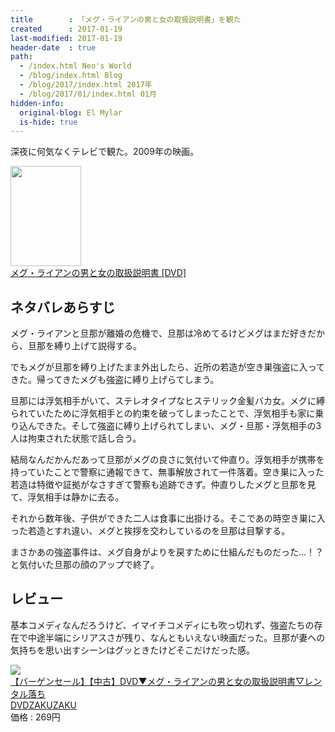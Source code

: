 ```yaml
---
title        : 「メグ・ライアンの男と女の取扱説明書」を観た
created      : 2017-01-19
last-modified: 2017-01-19
header-date  : true
path:
  - /index.html Neo's World
  - /blog/index.html Blog
  - /blog/2017/index.html 2017年
  - /blog/2017/01/index.html 01月
hidden-info:
  original-blog: El Mylar
  is-hide: true
---
```


深夜に何気なくテレビで観た。2009年の映画。

<div class="ad-amazon">
  <div class="ad-amazon-image">
    <a href="https://www.amazon.co.jp/dp/B003617JJ0?tag=neos21-22&amp;linkCode=osi&amp;th=1&amp;psc=1">
      <img src="https://m.media-amazon.com/images/I/51GskzRNRcL._SL160_.jpg" width="113" height="160">
    </a>
  </div>
  <div class="ad-amazon-info">
    <div class="ad-amazon-title">
      <a href="https://www.amazon.co.jp/dp/B003617JJ0?tag=neos21-22&amp;linkCode=osi&amp;th=1&amp;psc=1">メグ・ライアンの男と女の取扱説明書 [DVD]</a>
    </div>
  </div>
</div>

## ネタバレあらすじ

メグ・ライアンと旦那が離婚の危機で、旦那は冷めてるけどメグはまだ好きだから、旦那を縛り上げて説得する。

でもメグが旦那を縛り上げたまま外出したら、近所の若造が空き巣強盗に入ってきた。帰ってきたメグも強盗に縛り上げらてしまう。

旦那には浮気相手がいて、ステレオタイプなヒステリック金髪バカ女。メグに縛られていたために浮気相手との約束を破ってしまったことで、浮気相手も家に乗り込んできた。そして強盗に縛り上げられてしまい、メグ・旦那・浮気相手の3人は拘束された状態で話し合う。

結局なんだかんだあって旦那がメグの良さに気付いて仲直り。浮気相手が携帯を持っていたことで警察に通報できて、無事解放されて一件落着。空き巣に入った若造は特徴や証拠がなさすぎて警察も追跡できず。仲直りしたメグと旦那を見て、浮気相手は静かに去る。

それから数年後、子供ができた二人は食事に出掛ける。そこであの時空き巣に入った若造とすれ違い、メグと挨拶を交わしているのを旦那は目撃する。

まさかあの強盗事件は、メグ自身がよりを戻すために仕組んだものだった…！？と気付いた旦那の顔のアップで終了。

## レビュー

基本コメディなんだろうけど、イマイチコメディにも吹っ切れず、強盗たちの存在で中途半端にシリアスさが残り、なんともいえない映画だった。旦那が妻への気持ちを思い出すシーンはグッときたけどそこだけだった感。

<div class="ad-rakuten">
  <div class="ad-rakuten-image">
    <a href="https://hb.afl.rakuten.co.jp/hgc/g00s4lh2.waxycbac.g00s4lh2.waxydab6/?pc=https%3A%2F%2Fitem.rakuten.co.jp%2Fdvdzaku2%2F53307-016%2F&amp;m=http%3A%2F%2Fm.rakuten.co.jp%2Fdvdzaku2%2Fi%2F10306636%2F">
      <img src="https://thumbnail.image.rakuten.co.jp/@0_mall/dvdzaku2/cabinet/t107/vt053307.jpg?_ex=128x128">
    </a>
  </div>
  <div class="ad-rakuten-info">
    <div class="ad-rakuten-title">
      <a href="https://hb.afl.rakuten.co.jp/hgc/g00s4lh2.waxycbac.g00s4lh2.waxydab6/?pc=https%3A%2F%2Fitem.rakuten.co.jp%2Fdvdzaku2%2F53307-016%2F&amp;m=http%3A%2F%2Fm.rakuten.co.jp%2Fdvdzaku2%2Fi%2F10306636%2F">【バーゲンセール】【中古】DVD▼メグ・ライアンの男と女の取扱説明書▽レンタル落ち</a>
    </div>
    <div class="ad-rakuten-shop">
      <a href="https://hb.afl.rakuten.co.jp/hgc/g00s4lh2.waxycbac.g00s4lh2.waxydab6/?pc=https%3A%2F%2Fwww.rakuten.co.jp%2Fdvdzaku2%2F&amp;m=http%3A%2F%2Fm.rakuten.co.jp%2Fdvdzaku2%2F">DVDZAKUZAKU</a>
    </div>
    <div class="ad-rakuten-price">価格 : 269円</div>
  </div>
</div>
